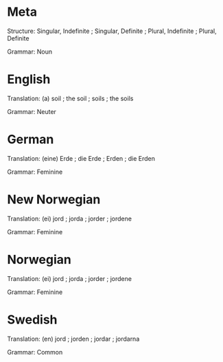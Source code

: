Meta
====

Structure: Singular, Indefinite ; Singular, Definite ; Plural, Indefinite ; Plural, Definite

Grammar:   Noun



English
=======

Translation: (a) soil ; the soil ; soils ; the soils

Grammar:     Neuter



German
======

Translation: (eine) Erde ; die Erde ; Erden ; die Erden

Grammar:     Feminine



New Norwegian
=============

Translation: (ei) jord ; jorda ; jorder ; jordene

Grammar:     Feminine



Norwegian
=========

Translation: (ei) jord ; jorda ; jorder ; jordene

Grammar:     Feminine



Swedish
=======

Translation:  (en) jord ; jorden ; jordar ; jordarna

Grammar:     Common
